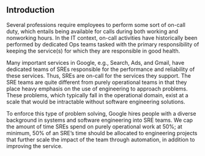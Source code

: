 ## **Introduction**

Several professions require employees to perform some sort of on-call duty, which entails being available for calls during both working and nonworking hours. In the IT context, on-call activities have historically been performed by dedicated Ops teams tasked with the primary responsibility of keeping the service(s) for which they are responsible in good health.

Many important services in Google, e.g., Search, Ads, and Gmail, have dedicated teams of SREs responsible for the performance and reliability of these services. Thus, SREs are on-call for the services they support. The SRE teams are quite different from purely operational teams in that they place heavy emphasis on the use of engineering to approach problems. These problems, which typically fall in the operational domain, exist at a scale that would be intractable without software engineering solutions.

To enforce this type of problem solving, Google hires people with a diverse background in systems and software engineering into SRE teams. We cap the amount of time SREs spend on purely operational work at 50%; at minimum, 50% of an SRE’s time should be allocated to engineering projects that further scale the impact of the team through automation, in addition to improving the service.
